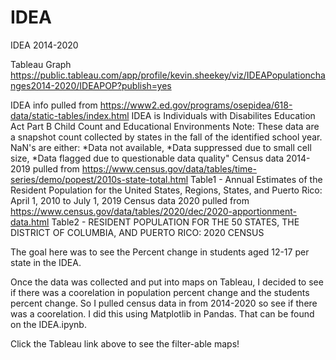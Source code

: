# IDEA
IDEA 2014-2020

Tableau Graph
https://public.tableau.com/app/profile/kevin.sheekey/viz/IDEAPopulationchanges2014-2020/IDEAPOP?publish=yes

IDEA info pulled from https://www2.ed.gov/programs/osepidea/618-data/static-tables/index.html
IDEA is Individuals with Disabilites Education Act
Part B Child Count and Educational Environments
Note: These data are a snapshot count collected by states in the fall of the identified school year. 
NaN's are either: *Data not available, *Data suppressed due to small cell size, *Data flagged due to questionable data quality"
Census data 2014-2019 pulled from https://www.census.gov/data/tables/time-series/demo/popest/2010s-state-total.html
Table1 - Annual Estimates of the Resident Population for the United States, Regions, States, and Puerto Rico: April 1, 2010 to July 1, 2019
Census data 2020 pulled from https://www.census.gov/data/tables/2020/dec/2020-apportionment-data.html
Table2 - RESIDENT POPULATION FOR THE 50 STATES, THE DISTRICT OF COLUMBIA, AND PUERTO RICO: 2020 CENSUS

The goal here was to see the Percent change in students aged 12-17 per state in the IDEA.

Once the data was collected and put into maps on Tableau, I decided to see if there was a coorelation in population percent change and the students percent change. So I pulled census data in from 2014-2020 so see if there was a coorelation. I did this using Matplotlib in Pandas. That can be found on the IDEA.ipynb.

Click the Tableau link above to see the filter-able maps!